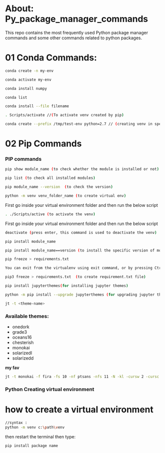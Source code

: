 # About: Py_package_manager_commands
This repo contains the most frequently used Python package manager commands and some other commands related to python packages.

# 01 Conda Commands:
```bash
conda create -n my-env
```
```bash
conda activate my-env
```
```bash
conda install numpy
```
```bash
conda list
```
```bash
conda install --file filename
```
```bash
. Scripts/activate //(To activate venv created by pip)
```
```bash
conda create --prefix /tmp/test-env python=2.7 // (creating venv in specific folder)
```

# 02 Pip Commands
### PIP commands
```bash
pip show module_name (to check whether the module is installed or not)
```
```bash
pip list (to check all installed modules)
```
```bash
pip module_name --version  (to check the version)
```
```bash
python -m venv venv_folder_name (to create virtual env)
```
First go inside your virtual environment folder and then run the below script
```bash
. ./Scripts/active (to activate the venv)
```
First go inside your virtual environment folder and then run the below script
```bash
deactivate (press enter, this command is used to deactivate the venv)
```
```bash
pip install module_name
```
```bash
pip install module_name==version (to install the specific version of module)
```
```bash
pip freeze > requirements.txt
```
```bash
You can exit from the virtualenv using exit command, or by pressing Ctrl+d.
```
```bash
pip3 freeze > requirements.txt  (to create requirement.txt file)
```

```bash
pip install jupyterthemes(for installing jupyter themes)
```
```bash
python -m pip install --upgrade jupyterthemes (for upgrading jupyter themes)
```
```bash
jt -t <theme-name>
```

### Available themes:
- onedork
- grade3
- oceans16
- chesterish
- monokai
- solarizedl
- solarizedd

**my fav**
```bash
jt -t monokai -f fira -fs 10 -nf ptsans -nfs 11 -N -kl -cursw 2 -cursc r -cellw 95% -T
```
### Python Creating virtual environment

# how to create a virtual environment
```bash
//syntax :
python -m venv c:\path\venv
```
then restart the terminal 
then type: 
```bash
pip install package name
```





